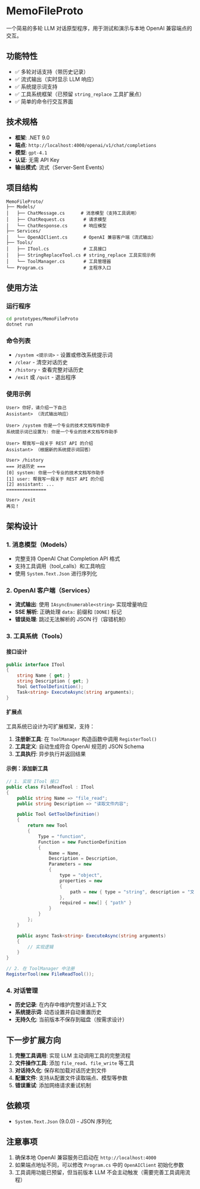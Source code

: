# MemoFileProto

一个简易的多轮 LLM 对话原型程序，用于测试和演示与本地 OpenAI 兼容端点的交互。

## 功能特性

- ✅ 多轮对话支持（带历史记录）
- ✅ 流式输出（实时显示 LLM 响应）
- ✅ 系统提示词支持
- ✅ 工具系统框架（已预留 `string_replace` 工具扩展点）
- ✅ 简单的命令行交互界面

## 技术规格

- **框架**: .NET 9.0
- **端点**: `http://localhost:4000/openai/v1/chat/completions`
- **模型**: `gpt-4.1`
- **认证**: 无需 API Key
- **输出模式**: 流式（Server-Sent Events）

## 项目结构

```
MemoFileProto/
├── Models/
│   ├── ChatMessage.cs      # 消息模型（支持工具调用）
│   ├── ChatRequest.cs       # 请求模型
│   └── ChatResponse.cs      # 响应模型
├── Services/
│   └── OpenAIClient.cs      # OpenAI 兼容客户端（流式输出）
├── Tools/
│   ├── ITool.cs             # 工具接口
│   ├── StringReplaceTool.cs # string_replace 工具实现示例
│   └── ToolManager.cs       # 工具管理器
└── Program.cs               # 主程序入口
```

## 使用方法

### 运行程序

```bash
cd prototypes/MemoFileProto
dotnet run
```

### 命令列表

- `/system <提示词>` - 设置或修改系统提示词
- `/clear` - 清空对话历史
- `/history` - 查看完整对话历史
- `/exit` 或 `/quit` - 退出程序

### 使用示例

```
User> 你好，请介绍一下自己
Assistant> （流式输出响应）

User> /system 你是一个专业的技术文档写作助手
系统提示词已设置为: 你是一个专业的技术文档写作助手

User> 帮我写一段关于 REST API 的介绍
Assistant> （根据新的系统提示词回答）

User> /history
=== 对话历史 ===
[0] system: 你是一个专业的技术文档写作助手
[1] user: 帮我写一段关于 REST API 的介绍
[2] assistant: ...
===============

User> /exit
再见！
```

## 架构设计

### 1. 消息模型（Models）

- 完整支持 OpenAI Chat Completion API 格式
- 支持工具调用（tool_calls）和工具响应
- 使用 `System.Text.Json` 进行序列化

### 2. OpenAI 客户端（Services）

- **流式输出**: 使用 `IAsyncEnumerable<string>` 实现增量响应
- **SSE 解析**: 正确处理 `data:` 前缀和 `[DONE]` 标记
- **错误处理**: 跳过无法解析的 JSON 行（容错机制）

### 3. 工具系统（Tools）

#### 接口设计

```csharp
public interface ITool
{
    string Name { get; }
    string Description { get; }
    Tool GetToolDefinition();
    Task<string> ExecuteAsync(string arguments);
}
```

#### 扩展点

工具系统已设计为可扩展框架，支持：

1. **注册新工具**: 在 `ToolManager` 构造函数中调用 `RegisterTool()`
2. **工具定义**: 自动生成符合 OpenAI 规范的 JSON Schema
3. **工具执行**: 异步执行并返回结果

#### 示例：添加新工具

```csharp
// 1. 实现 ITool 接口
public class FileReadTool : ITool
{
    public string Name => "file_read";
    public string Description => "读取文件内容";

    public Tool GetToolDefinition()
    {
        return new Tool
        {
            Type = "function",
            Function = new FunctionDefinition
            {
                Name = Name,
                Description = Description,
                Parameters = new
                {
                    type = "object",
                    properties = new
                    {
                        path = new { type = "string", description = "文件路径" }
                    },
                    required = new[] { "path" }
                }
            }
        };
    }

    public async Task<string> ExecuteAsync(string arguments)
    {
        // 实现逻辑
    }
}

// 2. 在 ToolManager 中注册
RegisterTool(new FileReadTool());
```

### 4. 对话管理

- **历史记录**: 在内存中维护完整对话上下文
- **系统提示词**: 动态设置并自动重置历史
- **无持久化**: 当前版本不保存到磁盘（按需求设计）

## 下一步扩展方向

1. **完整工具调用**: 实现 LLM 主动调用工具的完整流程
2. **文件操作工具**: 添加 `file_read`、`file_write` 等工具
3. **对话持久化**: 保存和加载对话历史到文件
4. **配置文件**: 支持从配置文件读取端点、模型等参数
5. **错误重试**: 添加网络请求重试机制

## 依赖项

- `System.Text.Json` (9.0.0) - JSON 序列化

## 注意事项

1. 确保本地 OpenAI 兼容服务已启动在 `http://localhost:4000`
2. 如果端点地址不同，可以修改 `Program.cs` 中的 `OpenAIClient` 初始化参数
3. 工具调用功能已预留，但当前版本 LLM 不会主动触发（需要完善工具调用流程）
